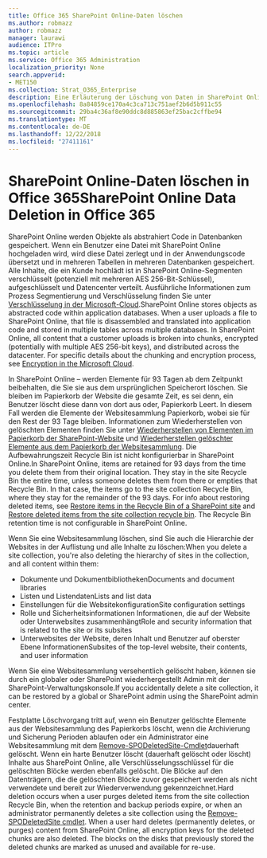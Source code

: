 ```yaml
---
title: Office 365 SharePoint Online-Daten löschen
ms.author: robmazz
author: robmazz
manager: laurawi
audience: ITPro
ms.topic: article
ms.service: Office 365 Administration
localization_priority: None
search.appverid:
- MET150
ms.collection: Strat_O365_Enterprise
description: Eine Erläuterung der Löschung von Daten in SharePoint Online.
ms.openlocfilehash: 8a84859ce170a4c3ca713c751aef2b6d5b911c55
ms.sourcegitcommit: 29ba4c36af8e90ddc8d885863ef25bac2cffbe94
ms.translationtype: MT
ms.contentlocale: de-DE
ms.lasthandoff: 12/22/2018
ms.locfileid: "27411161"
---
```

# <a name="sharepoint-online-data-deletion-in-office-365"></a><span data-ttu-id="5e1f4-103">SharePoint Online-Daten löschen in Office 365</span><span class="sxs-lookup"><span data-stu-id="5e1f4-103">SharePoint Online Data Deletion in Office 365</span></span>

<span data-ttu-id="5e1f4-p101">SharePoint Online werden Objekte als abstrahiert Code in Datenbanken gespeichert. Wenn ein Benutzer eine Datei mit SharePoint Online hochgeladen wird, wird diese Datei zerlegt und in der Anwendungscode übersetzt und in mehreren Tabellen in mehreren Datenbanken gespeichert. Alle Inhalte, die ein Kunde hochlädt ist in SharePoint Online-Segmenten verschlüsselt (potenziell mit mehreren AES 256-Bit-Schlüssel), aufgeschlüsselt und Datencenter verteilt. Ausführliche Informationen zum Prozess Segmentierung und Verschlüsselung finden Sie unter [Verschlüsselung in der Microsoft-Cloud](office-365-encryption-in-the-microsoft-cloud-overview.md).</span><span class="sxs-lookup"><span data-stu-id="5e1f4-p101">SharePoint Online stores objects as abstracted code within application databases. When a user uploads a file to SharePoint Online, that file is disassembled and translated into application code and stored in multiple tables across multiple databases. In SharePoint Online, all content that a customer uploads is broken into chunks, encrypted (potentially with multiple AES 256-bit keys), and distributed across the datacenter. For specific details about the chunking and encryption process, see [Encryption in the Microsoft Cloud](office-365-encryption-in-the-microsoft-cloud-overview.md).</span></span> 

<span data-ttu-id="5e1f4-p102">In SharePoint Online – werden Elemente für 93 Tagen ab dem Zeitpunkt beibehalten, die Sie sie aus dem ursprünglichen Speicherort löschen. Sie bleiben im Papierkorb der Website die gesamte Zeit, es sei denn, ein Benutzer löscht diese dann von dort aus oder, Papierkorb Leert. In diesem Fall werden die Elemente der Websitesammlung Papierkorb, wobei sie für den Rest der 93 Tage bleiben. Informationen zum Wiederherstellen von gelöschten Elementen finden Sie unter [Wiederherstellen von Elementen im Papierkorb der SharePoint-Website](https://support.office.com/en-us/article/6df466b6-55f2-4898-8d6e-c0dff851a0be#ID0EAADAAA=Online
) und [Wiederherstellen gelöschter Elemente aus dem Papierkorb der Websitesammlung](https://support.office.com/article/5fa924ee-16d7-487b-9a0a-021b9062d14b). Die Aufbewahrungszeit Recycle Bin ist nicht konfigurierbar in SharePoint Online.</span><span class="sxs-lookup"><span data-stu-id="5e1f4-p102">In SharePoint Online, items are retained for 93 days from the time you delete them from their original location. They stay in the site Recycle Bin the entire time, unless someone deletes them from there or empties that Recycle Bin. In that case, the items go to the site collection Recycle Bin, where they stay for the remainder of the 93 days. For info about restoring deleted items, see [Restore items in the Recycle Bin of a SharePoint site](https://support.office.com/en-us/article/6df466b6-55f2-4898-8d6e-c0dff851a0be#ID0EAADAAA=Online
) and [Restore deleted items from the site collection recycle bin](https://support.office.com/article/5fa924ee-16d7-487b-9a0a-021b9062d14b). The Recycle Bin retention time is not configurable in SharePoint Online.</span></span>

<span data-ttu-id="5e1f4-113">Wenn Sie eine Websitesammlung löschen, sind Sie auch die Hierarchie der Websites in der Auflistung und alle Inhalte zu löschen:</span><span class="sxs-lookup"><span data-stu-id="5e1f4-113">When you delete a site collection, you're also deleting the hierarchy of sites in the collection, and all content within them:</span></span>
- <span data-ttu-id="5e1f4-114">Dokumente und Dokumentbibliotheken</span><span class="sxs-lookup"><span data-stu-id="5e1f4-114">Documents and document libraries</span></span>
- <span data-ttu-id="5e1f4-115">Listen und Listendaten</span><span class="sxs-lookup"><span data-stu-id="5e1f4-115">Lists and list data</span></span>
- <span data-ttu-id="5e1f4-116">Einstellungen für die Websitekonfiguration</span><span class="sxs-lookup"><span data-stu-id="5e1f4-116">Site configuration settings</span></span>
- <span data-ttu-id="5e1f4-117">Rolle und Sicherheitsinformationen Informationen, die auf der Website oder Unterwebsites zusammenhängt</span><span class="sxs-lookup"><span data-stu-id="5e1f4-117">Role and security information that is related to the site or its subsites</span></span>
- <span data-ttu-id="5e1f4-118">Unterwebsites der Website, deren Inhalt und Benutzer auf oberster Ebene Informationen</span><span class="sxs-lookup"><span data-stu-id="5e1f4-118">Subsites of the top-level website, their contents, and user information</span></span>

<span data-ttu-id="5e1f4-119">Wenn Sie eine Websitesammlung versehentlich gelöscht haben, können sie durch ein globaler oder SharePoint wiederhergestellt Admin mit der SharePoint-Verwaltungskonsole.</span><span class="sxs-lookup"><span data-stu-id="5e1f4-119">If you accidentally delete a site collection, it can be restored by a global or SharePoint admin using the SharePoint admin center.</span></span> 

<span data-ttu-id="5e1f4-p103">Festplatte Löschvorgang tritt auf, wenn ein Benutzer gelöschte Elemente aus der Websitesammlung des Papierkorbs löscht, wenn die Archivierung und Sicherung Perioden ablaufen oder ein Administrator eine Websitesammlung mit dem [Remove-SPODeletedSite-Cmdlet](/powershell/module/sharepoint-online/Remove-SPODeletedSite?view=sharepoint-ps)dauerhaft gelöscht. Wenn ein harte Benutzer löscht (dauerhaft gelöscht oder löscht) Inhalte aus SharePoint Online, alle Verschlüsselungsschlüssel für die gelöschten Blöcke werden ebenfalls gelöscht. Die Blöcke auf den Datenträgern, die die gelöschten Blöcke zuvor gespeichert werden als nicht verwendete und bereit zur Wiederverwendung gekennzeichnet.</span><span class="sxs-lookup"><span data-stu-id="5e1f4-p103">Hard deletion occurs when a user purges deleted items from the site collection Recycle Bin, when the retention and backup periods expire, or when an administrator permanently deletes a site collection using the [Remove-SPODeletedSite cmdlet](/powershell/module/sharepoint-online/Remove-SPODeletedSite?view=sharepoint-ps). When a user hard deletes (permanently deletes, or purges) content from SharePoint Online, all encryption keys for the deleted chunks are also deleted. The blocks on the disks that previously stored the deleted chunks are marked as unused and available for re-use.</span></span>
